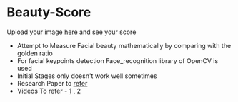 # Beauty-Score
Upload your image [here](https://colab.research.google.com/drive/1ozzhxkGsuSrqFPgjPSdDMWxp-I4e7wrt?usp=sharing) and see your score
- Attempt to Measure Facial beauty mathematically by comparing with the golden ratio
- For facial keypoints detection Face_recognition library of OpenCV is used
- Initial Stages only doesn't work well sometimes
- Research Paper to [refer](https://csce.ucmss.com/cr/books/2018/LFS/CSREA2018/IPC4161.pdf)
- Videos To refer - [1](https://www.youtube.com/watch?v=kKWV-uU_SoI) , [2](https://www.youtube.com/watch?v=MrRGVOhARYY&list=PL4S4UcJwdWCRNIbMUUyZlU9p7fqBIOjsW&index=38&t=127s)

